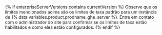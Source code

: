 {% if enterpriseServerVersions contains currentVersion %}
Observe que os limites mencionados acima são os limites de taxa padrão para um
instância de {% data variables.product.prodname_ghe_server %}. Entre em contato com o administrador do site para confirmar se os limites de taxa estão habilitados e como eles estão configurados.
{% endif %}
